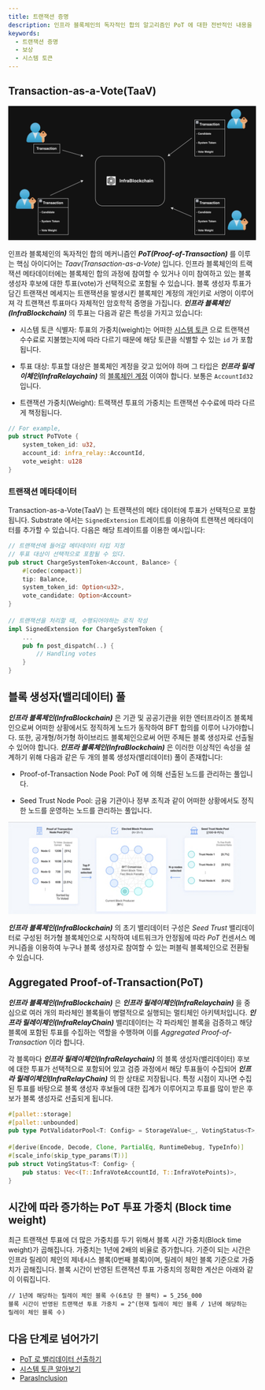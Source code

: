 ```yaml
---
title: 트랜잭션 증명
description: 인프라 블록체인의 독자적인 합의 알고리즘인 PoT 에 대한 전반적인 내용을 다룹니다.
keywords:
  - 트랜잭션 증명
  - 보상
  - 시스템 토큰
---
```


## Transaction-as-a-Vote(TaaV)

![](../../../media/images/docs/taav.png)

인프라 블록체인의 독자적인 합의 메커니즘인 **_PoT(Proof-of-Transaction)_** 를 이루는 핵심 아이디어는 _Taav(Transaction-as-a-Vote)_ 입니다. 인프라 블록체인의 트랙잭션 메타데이터에는 블록체인 합의 과정에 참여할 수 있거나 이미 참여하고 있는 블록 생성자 후보에 대한 투표(vote)가 선택적으로 포함될 수 있습니다. 블록 생성자 투표가 담긴 트랜잭션 메세지는 트랜잭션을 발생시킨 블록체인 계정의 개인키로 서명이 이루어져 각 트랜잭션 투표마다 자체적인 암호학적 증명을 가집니다. **_인프라 블록체인(InfraBlockchain)_** 의 투표는 다음과 같은 특성을 가지고 있습니다:

- 시스템 토큰 식별자: 투표의 가중치(weight)는 어떠한 [시스템 토큰](../learn/system-token.md) 으로 트랜잭션 수수료로 지불했는지에 따라 다르기 때문에 해당 토큰을 식별할 수 있는 `id` 가 포함됩니다.

- 투표 대상: 투표할 대상은 블록체인 계정을 갖고 있어야 하며 그 타입은 **_인프라 릴레이체인(InfraRelaychain)_** 의 [블록체인 계정](../../learn/accounts-addresses-keys.ko.md) 이여야 합니다. 보통은 `AccountId32` 입니다.

- 트랜잭션 가중치(Weight): 트랙잭션 투표의 가중치는 트랜잭션 수수료에 따라 다르게 책정됩니다. 

```rust 
// For example,
pub struct PoTVote {
    system_token_id: u32,
    account_id: infra_relay::AccountId,
    vote_weight: u128
}
```

### 트랜잭션 메타데이터

Transaction-as-a-Vote(TaaV) 는 트랜잭션의 메타 데이터에 투표가 선택적으로 포함됩니다. Substrate 에서는 `SignedExtension` 트레이트를 이용하여 트랜잭션 메타데이터를 추가할 수 있습니다.
다음은 해당 트레이트를 이용한 예시입니다:

```rust
// 트랜잭션에 들어갈 메타데이터 타입 지정
// 투표 대상이 선택적으로 포함될 수 있다.
pub struct ChargeSystemToken<Account, Balance> {
    #[codec(compact)]
    tip: Balance,
    system_token_id: Option<u32>,
    vote_candidate: Option<Account>
}

// 트랜잭션을 처리할 때, 수행되어야하는 로직 작성
impl SignedExtension for ChargeSystemToken {
    ...
    pub fn post_dispatch(..) {
        // Handling votes
    }
}
```

## 블록 생성자(밸리데이터) 풀

**_인프라 블록체인(InfraBlockchain)_** 은 기관 및 공공기관을 위한 엔터프라이즈 블록체인으로써 어떠한 상황에서도 정직하게 노드가 동작하여 BFT 합의를 이루어 나가야합니다. 또한, 공개형/허가형 하이브리드 블록체인으로써 어떤 주체든 블록 생성자로 선출될 수 있어야 합니다. **_인프라 블록체인(InfraBlockchain)_** 은 이러한 이상적인 속성을 설계하기 위해 다음과 같은 두 개의 블록 생성자(밸리데이터) 풀이 존재합니다:

- Proof-of-Transaction Node Pool: PoT 에 의해 선출된 노드를 관리하는 풀입니다.

- Seed Trust Node Pool: 금융 기관이나 정부 조직과 같이 어떠한 상황에서도 정직한 노드를 운영하는 노드를 관리하는 풀입니다. 

![](../../../media/images/docs/validator-pool.png)

**_인프라 블록체인(InfraBlockchain)_** 의 초기 밸리데이터 구성은 _Seed Trust_ 밸리데이터로 구성된 허가형 블록체인으로 시작하여 네트워크가 안정됨에 따라 _PoT_ 컨센서스 메커니즘을 이용하여 누구나 블록 생성자로 참여할 수 있는 퍼블릭 블록체인으로 전환될 수 있습니다.



## Aggregated Proof-of-Transaction(PoT)

**_인프라 블록체인(InfraBlockchain)_** 은 **_인프라 릴레이체인(InfraRelaychain)_** 을 중심으로 여러 개의 파라체인 블록들이 병렬적으로 실행되는 멀티체인 아키텍처입니다. **_인프라 릴레이체인(InfraRelayChain)_** 밸리데이터는 각 파라체인 블록을 검증하고 해당 블록에 포함된 투표를 수집하는 역할을 수행하며 이를 _Aggregated Proof-of-Transaction_ 이라 합니다. 

각 블록마다 **_인프라 릴레이체인(InfraRelaychain)_** 의 블록 생성자(밸리데이터) 후보에 대한 투표가 선택적으로 포함되어 있고 검증 과정에서 해당 투표들이 수집되어 **_인프라 릴레이체인(InfraRelayChain)_** 의 한 상태로 저장됩니다. 특정 시점이 지나면 수집된 투표를 바탕으로 블록 생성자 후보들에 대한 집계가 이루어지고 투표를 많이 받은 후보가 블록 생성자로 선출되게 됩니다. 

```rust
#[pallet::storage]
#[pallet::unbounded]
pub type PotValidatorPool<T: Config> = StorageValue<_, VotingStatus<T>, ValueQuery>;

#[derive(Encode, Decode, Clone, PartialEq, RuntimeDebug, TypeInfo)]
#[scale_info(skip_type_params(T))]
pub struct VotingStatus<T: Config> {
	pub status: Vec<(T::InfraVoteAccountId, T::InfraVotePoints)>,
}
```

## 시간에 따라 증가하는 PoT 투표 가중치 (Block time weight)

최근 트랜잭션 투표에 더 많은 가중치를 두기 위해서 블록 시간 가중치(Block time weight)가 곱해집니다. 가중치는 1년에 2배의 비율로 증가합니다. 기준이 되는 시간은 인프라 릴레이 체인의 제네시스 블록(0번째 블록)이며, 릴레이 체인 블록 기준으로 가중치가 곱해집니다. 블록 시간이 반영된 트랜잭션 투표 가중치의 정확한 계산은 아래와 같이 이뤄집니다.

```
// 1년에 해당하는 릴레이 체인 블록 수(6초당 한 블럭) = 5_256_000
블록 시간이 반영된 트랜잭션 투표 가중치 = 2^(현재 릴레이 체인 블록 / 1년에 해당하는 릴레이 체인 블록 수)
```

## 다음 단계로 넘어가기

- [PoT 로 밸리데이터 선출하기](../tutorials/how-to-vote-with-taav.md)
- [시스템 토큰 알아보기](./system-token.md)
- [ParasInclusion](https://github.com/InfraBlockchain/infrablockspace-sdk/blob/master/infrablockspace/runtime/parachains/src/inclusion/mod.rs)
